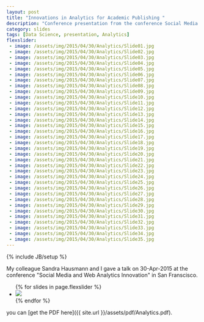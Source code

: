 ```yaml
---
layout: post
title: "Innovations in Analytics for Academic Publishing "
description: "Conference presentation from the conference Social Media and Web Analytics Innovation, San Francisco, 30-Apr-2015"
category: slides 
tags: [Data Science, presentation, Analytics]
flexslider: 
 - image: /assets/img/2015/04/30/Analytics/Slide01.jpg
 - image: /assets/img/2015/04/30/Analytics/Slide02.jpg
 - image: /assets/img/2015/04/30/Analytics/Slide03.jpg
 - image: /assets/img/2015/04/30/Analytics/Slide04.jpg
 - image: /assets/img/2015/04/30/Analytics/Slide05.jpg
 - image: /assets/img/2015/04/30/Analytics/Slide06.jpg
 - image: /assets/img/2015/04/30/Analytics/Slide07.jpg
 - image: /assets/img/2015/04/30/Analytics/Slide08.jpg
 - image: /assets/img/2015/04/30/Analytics/Slide09.jpg
 - image: /assets/img/2015/04/30/Analytics/Slide10.jpg
 - image: /assets/img/2015/04/30/Analytics/Slide11.jpg
 - image: /assets/img/2015/04/30/Analytics/Slide12.jpg
 - image: /assets/img/2015/04/30/Analytics/Slide13.jpg
 - image: /assets/img/2015/04/30/Analytics/Slide14.jpg
 - image: /assets/img/2015/04/30/Analytics/Slide15.jpg
 - image: /assets/img/2015/04/30/Analytics/Slide16.jpg
 - image: /assets/img/2015/04/30/Analytics/Slide17.jpg
 - image: /assets/img/2015/04/30/Analytics/Slide18.jpg
 - image: /assets/img/2015/04/30/Analytics/Slide19.jpg
 - image: /assets/img/2015/04/30/Analytics/Slide20.jpg
 - image: /assets/img/2015/04/30/Analytics/Slide21.jpg
 - image: /assets/img/2015/04/30/Analytics/Slide22.jpg
 - image: /assets/img/2015/04/30/Analytics/Slide23.jpg
 - image: /assets/img/2015/04/30/Analytics/Slide24.jpg
 - image: /assets/img/2015/04/30/Analytics/Slide25.jpg
 - image: /assets/img/2015/04/30/Analytics/Slide26.jpg
 - image: /assets/img/2015/04/30/Analytics/Slide27.jpg
 - image: /assets/img/2015/04/30/Analytics/Slide28.jpg
 - image: /assets/img/2015/04/30/Analytics/Slide29.jpg
 - image: /assets/img/2015/04/30/Analytics/Slide30.jpg
 - image: /assets/img/2015/04/30/Analytics/Slide31.jpg
 - image: /assets/img/2015/04/30/Analytics/Slide32.jpg
 - image: /assets/img/2015/04/30/Analytics/Slide33.jpg
 - image: /assets/img/2015/04/30/Analytics/Slide34.jpg
 - image: /assets/img/2015/04/30/Analytics/Slide35.jpg
---
```

{% include JB/setup %}


My colleague Sandra Hausmann and I gave a talk on 30-Apr-2015 at the 
conference "Social Media and Web Analytics Innovation" in San Franscisco.


<div class="flexslider">
	<ul style="margin-left = 0;" class="slides">
		{% for slides in page.flexslider %}
			<li>
				<img " src="{{ slides.image }}">
			</li>
		{% endfor %}
	</ul>					
</div>

you can [get the PDF here]({{ site.url }}/assets/pdf/Analytics.pdf).

